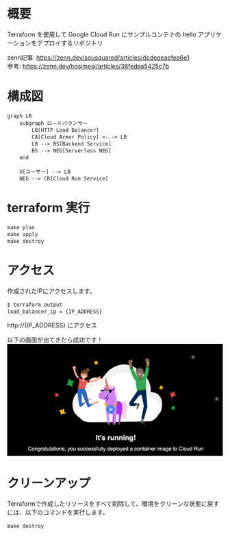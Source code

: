# 概要

Terraform を使用して Google Cloud Run にサンプルコンテナの hello アプリケーションをデプロイするリポジトリ

zenn記事: https://zenn.dev/sousquared/articles/dcdeeeaefea6e1  
参考: https://zenn.dev/hosimesi/articles/36fedaa5425c7b

# 構成図
```mermaid
graph LR
    subgraph ロードバランサー
        LB[HTTP Load Balancer] 
        CA[Cloud Armor Policy] <-.-> LB
        LB --> BS[Backend Service]
        BS --> NEG[Serverless NEG]
    end

    U[ユーザー] --> LB
    NEG --> CR[Cloud Run Service]
```

# terraform 実行

```shell
make plan
make apply
make destroy
```

# アクセス

作成されたIPにアクセスします。
```shell
$ terraform output
load_balancer_ip = {IP_ADDRESS}
```

http://{IP_ADDRESS} にアクセス

以下の画面が出てきたら成功です！
![success](success.png)

# クリーンアップ

Terraformで作成したリソースをすべて削除して、環境をクリーンな状態に戻すには、以下のコマンドを実行します。

```shell
make destroy
```

